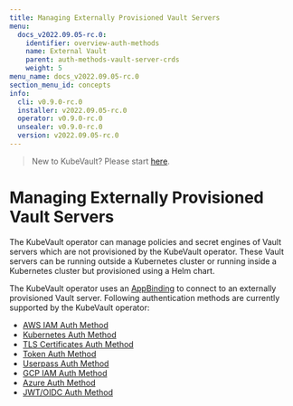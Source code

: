 ```yaml
---
title: Managing Externally Provisioned Vault Servers
menu:
  docs_v2022.09.05-rc.0:
    identifier: overview-auth-methods
    name: External Vault
    parent: auth-methods-vault-server-crds
    weight: 5
menu_name: docs_v2022.09.05-rc.0
section_menu_id: concepts
info:
  cli: v0.9.0-rc.0
  installer: v2022.09.05-rc.0
  operator: v0.9.0-rc.0
  unsealer: v0.9.0-rc.0
  version: v2022.09.05-rc.0
---
```


> New to KubeVault? Please start [here](/docs/v2022.09.05-rc.0/concepts/README).

# Managing Externally Provisioned Vault Servers

The KubeVault operator can manage policies and secret engines of Vault servers which are not provisioned by the KubeVault operator. These Vault servers can be running outside a Kubernetes cluster or running inside a Kubernetes cluster but provisioned using a Helm chart.

The KubeVault operator uses an [AppBinding](/docs/v2022.09.05-rc.0/concepts/vault-server-crds/auth-methods/appbinding) to connect to an externally provisioned Vault server. Following authentication methods are currently supported by the KubeVault operator:

- [AWS IAM Auth Method](/docs/v2022.09.05-rc.0/concepts/vault-server-crds/auth-methods/aws-iam)
- [Kubernetes Auth Method](/docs/v2022.09.05-rc.0/concepts/vault-server-crds/auth-methods/kubernetes)
- [TLS Certificates Auth Method](/docs/v2022.09.05-rc.0/concepts/vault-server-crds/auth-methods/tls)
- [Token Auth Method](/docs/v2022.09.05-rc.0/concepts/vault-server-crds/auth-methods/token)
- [Userpass Auth Method](/docs/v2022.09.05-rc.0/concepts/vault-server-crds/auth-methods/userpass)
- [GCP IAM Auth Method](/docs/v2022.09.05-rc.0/concepts/vault-server-crds/auth-methods/gcp-iam)
- [Azure Auth Method](/docs/v2022.09.05-rc.0/concepts/vault-server-crds/auth-methods/azure)
- [JWT/OIDC Auth Method](/docs/v2022.09.05-rc.0/concepts/vault-server-crds/auth-methods/jwt-oidc)
